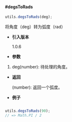 #### #degsToRads

```javascript
utils.degsToRads(deg);
```

将角度（deg）转为弧度（rad）

- **引入版本**

    1.0.6

- **参数**

1. deg(number): 待处理的角度。

- **返回**

    (number): 返回一个弧度。

- **例子**

```javascript

utils.degsToRads(90);
// => Math.PI / 2

```
